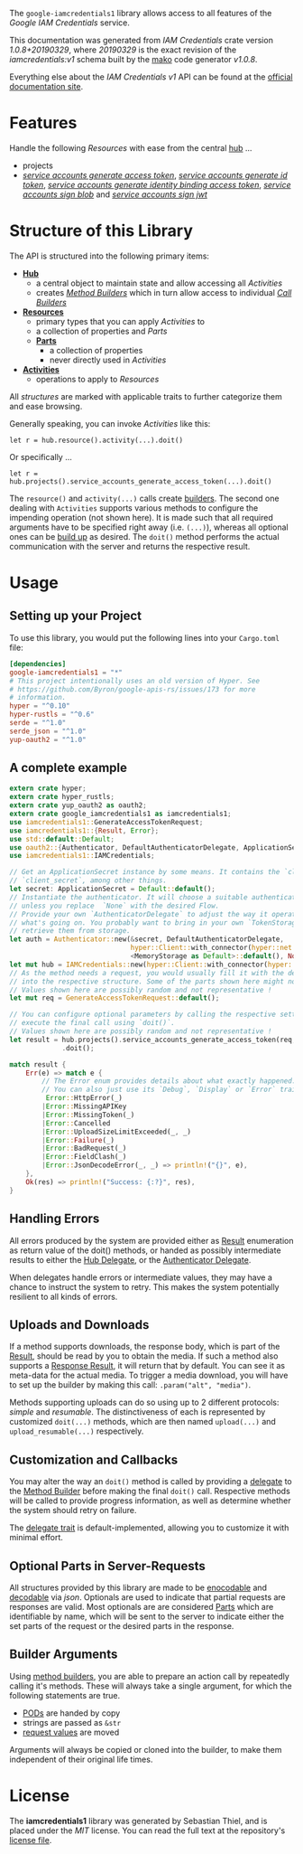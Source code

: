 <!---
DO NOT EDIT !
This file was generated automatically from 'src/mako/api/README.md.mako'
DO NOT EDIT !
-->
The `google-iamcredentials1` library allows access to all features of the *Google IAM Credentials* service.

This documentation was generated from *IAM Credentials* crate version *1.0.8+20190329*, where *20190329* is the exact revision of the *iamcredentials:v1* schema built by the [mako](http://www.makotemplates.org/) code generator *v1.0.8*.

Everything else about the *IAM Credentials* *v1* API can be found at the
[official documentation site](https://cloud.google.com/iam/docs/creating-short-lived-service-account-credentials).
# Features

Handle the following *Resources* with ease from the central [hub](https://docs.rs/google-iamcredentials1/1.0.8+20190329/google_iamcredentials1/struct.IAMCredentials.html) ... 

* projects
 * [*service accounts generate access token*](https://docs.rs/google-iamcredentials1/1.0.8+20190329/google_iamcredentials1/struct.ProjectServiceAccountGenerateAccessTokenCall.html), [*service accounts generate id token*](https://docs.rs/google-iamcredentials1/1.0.8+20190329/google_iamcredentials1/struct.ProjectServiceAccountGenerateIdTokenCall.html), [*service accounts generate identity binding access token*](https://docs.rs/google-iamcredentials1/1.0.8+20190329/google_iamcredentials1/struct.ProjectServiceAccountGenerateIdentityBindingAccessTokenCall.html), [*service accounts sign blob*](https://docs.rs/google-iamcredentials1/1.0.8+20190329/google_iamcredentials1/struct.ProjectServiceAccountSignBlobCall.html) and [*service accounts sign jwt*](https://docs.rs/google-iamcredentials1/1.0.8+20190329/google_iamcredentials1/struct.ProjectServiceAccountSignJwtCall.html)




# Structure of this Library

The API is structured into the following primary items:

* **[Hub](https://docs.rs/google-iamcredentials1/1.0.8+20190329/google_iamcredentials1/struct.IAMCredentials.html)**
    * a central object to maintain state and allow accessing all *Activities*
    * creates [*Method Builders*](https://docs.rs/google-iamcredentials1/1.0.8+20190329/google_iamcredentials1/trait.MethodsBuilder.html) which in turn
      allow access to individual [*Call Builders*](https://docs.rs/google-iamcredentials1/1.0.8+20190329/google_iamcredentials1/trait.CallBuilder.html)
* **[Resources](https://docs.rs/google-iamcredentials1/1.0.8+20190329/google_iamcredentials1/trait.Resource.html)**
    * primary types that you can apply *Activities* to
    * a collection of properties and *Parts*
    * **[Parts](https://docs.rs/google-iamcredentials1/1.0.8+20190329/google_iamcredentials1/trait.Part.html)**
        * a collection of properties
        * never directly used in *Activities*
* **[Activities](https://docs.rs/google-iamcredentials1/1.0.8+20190329/google_iamcredentials1/trait.CallBuilder.html)**
    * operations to apply to *Resources*

All *structures* are marked with applicable traits to further categorize them and ease browsing.

Generally speaking, you can invoke *Activities* like this:

```Rust,ignore
let r = hub.resource().activity(...).doit()
```

Or specifically ...

```ignore
let r = hub.projects().service_accounts_generate_access_token(...).doit()
```

The `resource()` and `activity(...)` calls create [builders][builder-pattern]. The second one dealing with `Activities` 
supports various methods to configure the impending operation (not shown here). It is made such that all required arguments have to be 
specified right away (i.e. `(...)`), whereas all optional ones can be [build up][builder-pattern] as desired.
The `doit()` method performs the actual communication with the server and returns the respective result.

# Usage

## Setting up your Project

To use this library, you would put the following lines into your `Cargo.toml` file:

```toml
[dependencies]
google-iamcredentials1 = "*"
# This project intentionally uses an old version of Hyper. See
# https://github.com/Byron/google-apis-rs/issues/173 for more
# information.
hyper = "^0.10"
hyper-rustls = "^0.6"
serde = "^1.0"
serde_json = "^1.0"
yup-oauth2 = "^1.0"
```

## A complete example

```Rust
extern crate hyper;
extern crate hyper_rustls;
extern crate yup_oauth2 as oauth2;
extern crate google_iamcredentials1 as iamcredentials1;
use iamcredentials1::GenerateAccessTokenRequest;
use iamcredentials1::{Result, Error};
use std::default::Default;
use oauth2::{Authenticator, DefaultAuthenticatorDelegate, ApplicationSecret, MemoryStorage};
use iamcredentials1::IAMCredentials;

// Get an ApplicationSecret instance by some means. It contains the `client_id` and 
// `client_secret`, among other things.
let secret: ApplicationSecret = Default::default();
// Instantiate the authenticator. It will choose a suitable authentication flow for you, 
// unless you replace  `None` with the desired Flow.
// Provide your own `AuthenticatorDelegate` to adjust the way it operates and get feedback about 
// what's going on. You probably want to bring in your own `TokenStorage` to persist tokens and
// retrieve them from storage.
let auth = Authenticator::new(&secret, DefaultAuthenticatorDelegate,
                              hyper::Client::with_connector(hyper::net::HttpsConnector::new(hyper_rustls::TlsClient::new())),
                              <MemoryStorage as Default>::default(), None);
let mut hub = IAMCredentials::new(hyper::Client::with_connector(hyper::net::HttpsConnector::new(hyper_rustls::TlsClient::new())), auth);
// As the method needs a request, you would usually fill it with the desired information
// into the respective structure. Some of the parts shown here might not be applicable !
// Values shown here are possibly random and not representative !
let mut req = GenerateAccessTokenRequest::default();

// You can configure optional parameters by calling the respective setters at will, and
// execute the final call using `doit()`.
// Values shown here are possibly random and not representative !
let result = hub.projects().service_accounts_generate_access_token(req, "name")
             .doit();

match result {
    Err(e) => match e {
        // The Error enum provides details about what exactly happened.
        // You can also just use its `Debug`, `Display` or `Error` traits
         Error::HttpError(_)
        |Error::MissingAPIKey
        |Error::MissingToken(_)
        |Error::Cancelled
        |Error::UploadSizeLimitExceeded(_, _)
        |Error::Failure(_)
        |Error::BadRequest(_)
        |Error::FieldClash(_)
        |Error::JsonDecodeError(_, _) => println!("{}", e),
    },
    Ok(res) => println!("Success: {:?}", res),
}

```
## Handling Errors

All errors produced by the system are provided either as [Result](https://docs.rs/google-iamcredentials1/1.0.8+20190329/google_iamcredentials1/enum.Result.html) enumeration as return value of 
the doit() methods, or handed as possibly intermediate results to either the 
[Hub Delegate](https://docs.rs/google-iamcredentials1/1.0.8+20190329/google_iamcredentials1/trait.Delegate.html), or the [Authenticator Delegate](https://docs.rs/yup-oauth2/*/yup_oauth2/trait.AuthenticatorDelegate.html).

When delegates handle errors or intermediate values, they may have a chance to instruct the system to retry. This 
makes the system potentially resilient to all kinds of errors.

## Uploads and Downloads
If a method supports downloads, the response body, which is part of the [Result](https://docs.rs/google-iamcredentials1/1.0.8+20190329/google_iamcredentials1/enum.Result.html), should be
read by you to obtain the media.
If such a method also supports a [Response Result](https://docs.rs/google-iamcredentials1/1.0.8+20190329/google_iamcredentials1/trait.ResponseResult.html), it will return that by default.
You can see it as meta-data for the actual media. To trigger a media download, you will have to set up the builder by making
this call: `.param("alt", "media")`.

Methods supporting uploads can do so using up to 2 different protocols: 
*simple* and *resumable*. The distinctiveness of each is represented by customized 
`doit(...)` methods, which are then named `upload(...)` and `upload_resumable(...)` respectively.

## Customization and Callbacks

You may alter the way an `doit()` method is called by providing a [delegate](https://docs.rs/google-iamcredentials1/1.0.8+20190329/google_iamcredentials1/trait.Delegate.html) to the 
[Method Builder](https://docs.rs/google-iamcredentials1/1.0.8+20190329/google_iamcredentials1/trait.CallBuilder.html) before making the final `doit()` call. 
Respective methods will be called to provide progress information, as well as determine whether the system should 
retry on failure.

The [delegate trait](https://docs.rs/google-iamcredentials1/1.0.8+20190329/google_iamcredentials1/trait.Delegate.html) is default-implemented, allowing you to customize it with minimal effort.

## Optional Parts in Server-Requests

All structures provided by this library are made to be [enocodable](https://docs.rs/google-iamcredentials1/1.0.8+20190329/google_iamcredentials1/trait.RequestValue.html) and 
[decodable](https://docs.rs/google-iamcredentials1/1.0.8+20190329/google_iamcredentials1/trait.ResponseResult.html) via *json*. Optionals are used to indicate that partial requests are responses 
are valid.
Most optionals are are considered [Parts](https://docs.rs/google-iamcredentials1/1.0.8+20190329/google_iamcredentials1/trait.Part.html) which are identifiable by name, which will be sent to 
the server to indicate either the set parts of the request or the desired parts in the response.

## Builder Arguments

Using [method builders](https://docs.rs/google-iamcredentials1/1.0.8+20190329/google_iamcredentials1/trait.CallBuilder.html), you are able to prepare an action call by repeatedly calling it's methods.
These will always take a single argument, for which the following statements are true.

* [PODs][wiki-pod] are handed by copy
* strings are passed as `&str`
* [request values](https://docs.rs/google-iamcredentials1/1.0.8+20190329/google_iamcredentials1/trait.RequestValue.html) are moved

Arguments will always be copied or cloned into the builder, to make them independent of their original life times.

[wiki-pod]: http://en.wikipedia.org/wiki/Plain_old_data_structure
[builder-pattern]: http://en.wikipedia.org/wiki/Builder_pattern
[google-go-api]: https://github.com/google/google-api-go-client

# License
The **iamcredentials1** library was generated by Sebastian Thiel, and is placed 
under the *MIT* license.
You can read the full text at the repository's [license file][repo-license].

[repo-license]: https://github.com/Byron/google-apis-rsblob/master/LICENSE.md
